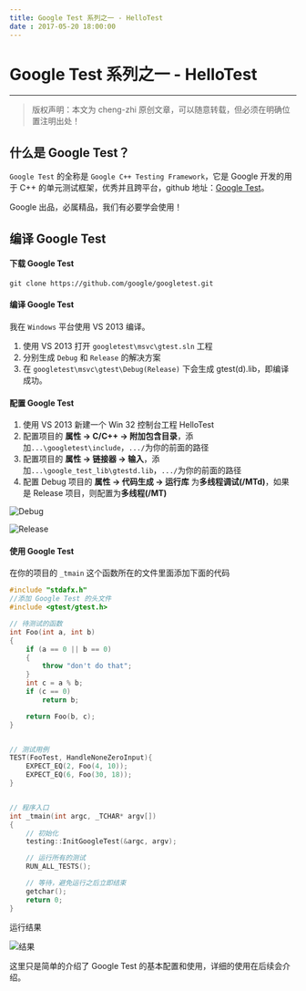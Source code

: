 ```yaml
---
title: Google Test 系列之一 - HelloTest
date : 2017-05-20 18:00:00
---
```



# Google Test 系列之一 - HelloTest
***
> 版权声明：本文为 cheng-zhi 原创文章，可以随意转载，但必须在明确位置注明出处！ 

## 什么是 Google Test？
`Google Test` 的全称是 `Google C++ Testing Framework`，它是 Google 开发的用于 C++ 的单元测试框架，优秀并且跨平台，github 地址：[Google Test](https://github.com/google/googletest)。

Google 出品，必属精品，我们有必要学会使用！


## 编译 Google Test

#### 下载 Google Test
```
git clone https://github.com/google/googletest.git
```

#### 编译 Google Test
我在 `Windows` 平台使用 VS 2013 编译。

1. 使用 VS 2013 打开 `googletest\msvc\gtest.sln` 工程
2. 分别生成 `Debug` 和 `Release` 的解决方案
3. 在 `googletest\msvc\gtest\Debug(Release)` 下会生成 gtest(d).lib，即编译成功。

#### 配置 Google Test

1. 使用 VS 2013 新建一个 Win 32 控制台工程 HelloTest
2. 配置项目的 **属性 -> C/C++ -> 附加包含目录**，添加`...\googletest\include`，`.../`为你的前面的路径
3. 配置项目的 **属性 -> 链接器 -> 输入**，添加`...\google_test_lib\gtestd.lib`，`.../`为你的前面的路径
4. 配置 Debug 项目的 **属性 -> 代码生成 -> 运行库** 为**多线程调试(/MTd)**，如果是 Release 项目，则配置为**多线程(/MT)**

![Debug](http://upload-images.jianshu.io/upload_images/4613385-24006cfc0c6e0e65.png?imageMogr2/auto-orient/strip%7CimageView2/2/w/1240)


   ![Release](http://upload-images.jianshu.io/upload_images/4613385-ba322dd2ac91d0b1.png?imageMogr2/auto-orient/strip%7CimageView2/2/w/1240)

#### 使用 Google Test
在你的项目的 `_tmain` 这个函数所在的文件里面添加下面的代码
```cpp
#include "stdafx.h"
//添加 Google Test 的头文件
#include <gtest/gtest.h>

// 待测试的函数
int Foo(int a, int b)
{
	if (a == 0 || b == 0)
	{
		throw "don't do that";
	}
	int c = a % b;
	if (c == 0)
		return b;

	return Foo(b, c);
}


// 测试用例
TEST(FooTest, HandleNoneZeroInput){
	EXPECT_EQ(2, Foo(4, 10));
	EXPECT_EQ(6, Foo(30, 18));
}


// 程序入口
int _tmain(int argc, _TCHAR* argv[])
{
    // 初始化
    testing::InitGoogleTest(&argc, argv);

    // 运行所有的测试
    RUN_ALL_TESTS();

    // 等待，避免运行之后立即结束
    getchar();
    return 0;
}
```

运行结果

![结果](http://upload-images.jianshu.io/upload_images/4613385-ba96f181d9ac7dde.png?imageMogr2/auto-orient/strip%7CimageView2/2/w/1240)

这里只是简单的介绍了 Google Test 的基本配置和使用，详细的使用在后续会介绍。

